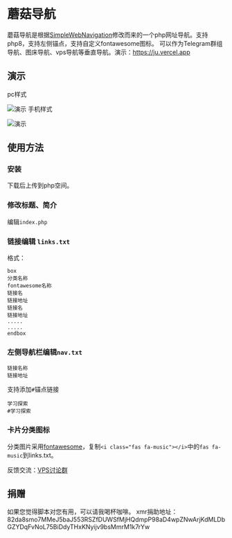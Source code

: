 # 蘑菇导航
蘑菇导航是根据[SimpleWebNavigation](https://github.com/KrunkZhou/SimpleWebNavigation)修改而来的一个php网址导航。支持php8，支持左侧锚点，支持自定义fontawesome图标。
可以作为Telegram群组导航、图床导航、vps导航等垂直导航。演示：https://ju.vercel.app
## 演示
pc样式

![演示](https://ju.vercel.app/img/pc.png)
手机样式

![演示](https://ju.vercel.app/img/phone.png)

## 使用方法
### 安装
下载后上传到php空间。
### 修改标题、简介
编辑`index.php`

### 链接编辑 `links.txt`

格式：
```
box
分类名称
fontawesome名称
链接名
链接地址
链接名
链接地址
.....
.....
endbox
```
### 左侧导航栏编辑`nav.txt` 
```
链接名称
链接地址
```

支持添加`#`锚点链接
```
学习探索
#学习探索
```

### 卡片分类图标

分类图片采用[fontawesome](https://fontawesome.com)，复制`<i class="fas fa-music"></i>`中的`fas fa-music`到links.txt。


反馈交流：[VPS讨论群](https://t.me/vpsqun)

## 捐赠
如果您觉得脚本对您有用，可以请我喝杯咖啡。
xmr捐助地址：
    82da8smo7MMeJ5baJ553RSZfDUWSfMjHQdmpP98aD4wpZNwArjKdMLDbGZYDqFvNoL75BiDdyTHxKNyijv9bsMmrM1k7rYw
